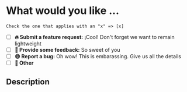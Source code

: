 # What would you like ...  

`Check the one that applies with an "x" => [x]`

- [ ] **🔥 Submit a feature request:** ¡Cool! Don't forget we want to remain lightweight
- [ ] **💬 Provide some feedback:** So sweet of you
- [ ] **😅 Report a bug:** Oh wow! This is embarassing. Give us all the details
- [ ] **👏 Other**

## Description